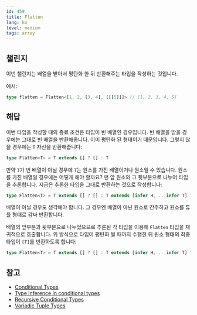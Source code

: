 ```yaml
---
id: 459
title: Flatten
lang: ko
level: medium
tags: array
---
```


## 챌린지

이번 챌린지는 배열을 받아서 평탄화 한 뒤 반환해주는 타입을 작성하는 것입니다.

예시:

```ts
type flatten = Flatten<[1, 2, [3, 4], [[[5]]]> // [1, 2, 3, 4, 5]
```

## 해답

이번 타입을 작성할 때의 종료 조건은 타입이 빈 배열인 경우입니다.
빈 배열을 받을 경우에는 그대로 빈 배열을 반환해줍니다. 이미 평탄화 된 형태이기 때문입니다.
그렇지 않을 경우에는 `T` 자신을 반환해줍니다:

```typescript
type Flatten<T> = T extends [] ? [] : T
```

만약 `T`가 빈 배열이 아닐 경우에 `T`는 원소를 가진 배열이거나 원소일 수 있습니다.
원소를 가진 배열일 경우에는 어떻게 해야 할까요?
맨 앞 원소와 그 뒷부분으로 나누어 타입을 추론합니다.
지금은 추론한 타입을 그대로 반환하는 것으로 작성합니다:

```typescript
type Flatten<T> = T extends [] ? [] : T extends [infer H, ...infer T] ? [H, T] : [T]
```

배열이 아닐 경우도 생각해야 합니다.
그 경우엔 배열이 아닌 원소로 간주하고 원소를 튜플 형태로 감싸 반환합니다.

배열의 앞부분과 뒷부분으로 나누었으므로 추론된 각 타입을 이용해 `Flatten` 타입을 재귀적으로 호출합니다.
위 방식으로 타입이 평탄화 될 때까지 수행한 뒤 원소 형태의 최종 타입이 `[T]`를 반환하도록 합니다:

```typescript
type Flatten<T> = T extends [] ? [] : T extends [infer H, ...infer T] ? [...Flatten<H>, ...Flatten<T>] : [T]
```

## 참고

- [Conditional Types](https://www.typescriptlang.org/docs/handbook/2/conditional-types.html)
- [Type inference in conditional types](https://www.typescriptlang.org/docs/handbook/2/conditional-types.html#inferring-within-conditional-types)
- [Recursive Conditional Types](https://www.typescriptlang.org/docs/handbook/release-notes/typescript-4-1.html#recursive-conditional-types)
- [Variadic Tuple Types](https://www.typescriptlang.org/docs/handbook/release-notes/typescript-4-0.html#variadic-tuple-types)

